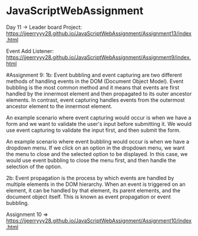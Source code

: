 # JavaScriptWebAssignment

Day 11 -> Leader board Project: https://jjeerryyy28.github.io/JavaScriptWebAssignment/Assignment13/index.html

Event Add Listener: https://jjeerryyy28.github.io/JavaScriptWebAssignment/Assignment9/index.html

#Assignment 9:
1b: Event bubbling and event capturing are two different methods of handling events in the DOM (Document Object Model). Event bubbling is the most common method and it means that events are first handled by the innermost element and then propagated to its outer ancestor elements. In contrast, event capturing handles events from the outermost ancestor element to the innermost element.

An example scenario where event capturing would occur is when we have a form and we want to validate the user's input before submitting it. We would use event capturing to validate the input first, and then submit the form.

An example scenario where event bubbling would occur is when we have a dropdown menu. If we click on an option in the dropdown menu, we want the menu to close and the selected option to be displayed. In this case, we would use event bubbling to close the menu first, and then handle the selection of the option.


2b: Event propagation is the process by which events are handled by multiple elements in the DOM hierarchy. When an event is triggered on an element, it can be handled by that element, its parent elements, and the document object itself. This is known as event propagation or event bubbling.

Assignment 10 => https://jjeerryyy28.github.io/JavaScriptWebAssignment/Assignment10/index.html
